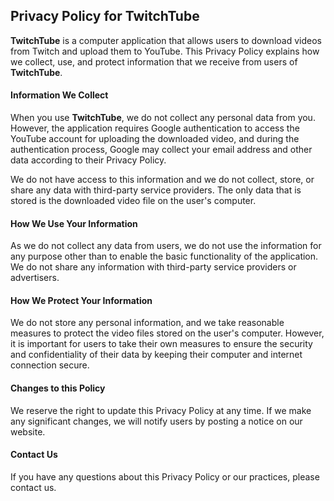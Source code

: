 ## Privacy Policy for TwitchTube ##

**TwitchTube** is a computer application that allows users to download videos from Twitch and upload them to YouTube. This Privacy Policy explains how we collect, use, and protect information that we receive from users of **TwitchTube**.

#### Information We Collect ####
When you use **TwitchTube**, we do not collect any personal data from you. However, the application requires Google authentication to access the YouTube account for uploading the downloaded video, and during the authentication process, Google may collect your email address and other data according to their Privacy Policy.

We do not have access to this information and we do not collect, store, or share any data with third-party service providers. The only data that is stored is the downloaded video file on the user's computer.

#### How We Use Your Information ####
As we do not collect any data from users, we do not use the information for any purpose other than to enable the basic functionality of the application. We do not share any information with third-party service providers or advertisers.

#### How We Protect Your Information ####

We do not store any personal information, and we take reasonable measures to protect the video files stored on the user's computer. However, it is important for users to take their own measures to ensure the security and confidentiality of their data by keeping their computer and internet connection secure.

#### Changes to this Policy ####

We reserve the right to update this Privacy Policy at any time. If we make any significant changes, we will notify users by posting a notice on our website.

#### Contact Us ####

If you have any questions about this Privacy Policy or our practices, please contact us.
